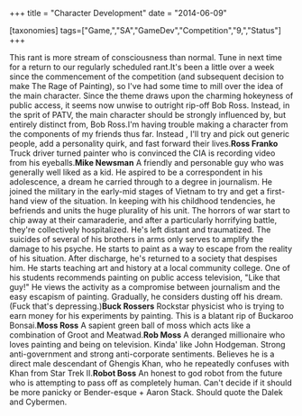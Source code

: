 +++
title = "Character Development"
date = "2014-06-09"

[taxonomies]
tags=["Game,","SA","GameDev","Competition","9,","Status"]
+++

This rant is more stream of consciousness than normal. Tune in next time for a return to our regularly scheduled rant.It's been a little over a week since the commencement of the competition (and subsequent decision to make The Rage of Painting), so I've had some time to mill over the idea of the main character. Since the theme draws upon the charming hokeyness of public access, it seems now unwise to outright rip-off Bob Ross. Instead, in the sprit of PATV, the main character should be strongly influenced by, but entirely distinct from, Bob Ross.I'm having trouble making a character from the components of my friends thus far. Instead , I'll try and pick out generic people, add a personality quirk, and fast forward their lives.**Ross Franko** Truck driver turned painter who is convinced the CIA is recording video from his eyeballs.**Mike Newsman** A friendly and personable guy who was generally well liked as a kid. He aspired to be a correspondent in his adolescence, a dream he carried through to a degree in journalism. He joined the military in the early-mid stages of Vietnam to try and get a first-hand view of the situation. In keeping with his childhood tendencies, he befriends and units the huge plurality of his unit. The horrors of war start to chip away at their camaraderie, and after a particularly horrifying battle, they're collectively hospitalized. He's left distant and traumatized. The suicides of several of his brothers in arms only serves to amplify the damage to his psyche. He starts to paint as a way to escape from the reality of his situation. After discharge, he's returned to a society that despises him. He starts teaching art and history at a local community college. One of his students recommends painting on public access television, "Like that guy!" He views the activity as a compromise between journalism and the easy escapism of painting. Gradually, he considers dusting off his dream. (Fuck that's depressing.)**Buck Rossers** Rockstar physicist who is trying to earn money for his experiments by painting. This is a blatant rip of Buckaroo Bonsai.**Moss Ross** A sapient green ball of moss which acts like a combination of Groot and Meatwad.**Rob Moss** A deranged millionaire who loves painting and being on television. Kinda' like John Hodgeman. Strong anti-government and strong anti-corporate sentiments. Believes he is a direct male descendant of Ghengis Khan, who he repeatedly confuses with Khan from Star Trek II.**Robot Boss** An honest to god robot from the future who is attempting to pass off as completely human. Can't decide if it should be more panicky or Bender-esque + Aaron Stack. Should quote the Dalek and Cybermen.
